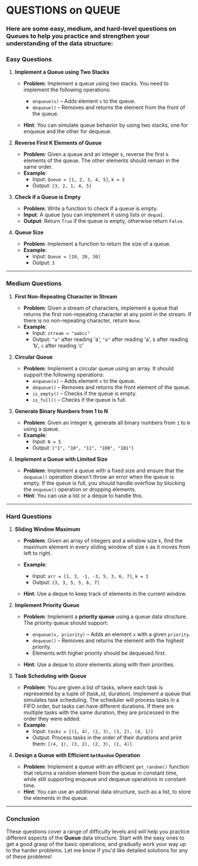 # QUESTIONS on QUEUE

### Here are some easy, medium, and hard-level questions on **Queues** to help you practice and strengthen your understanding of the data structure:

### **Easy Questions**

1. **Implement a Queue using Two Stacks**
   - **Problem**: Implement a queue using two stacks. You need to implement the following operations:
     - `enqueue(x)` – Adds element `x` to the queue.
     - `dequeue()` – Removes and returns the element from the front of the queue.

   - **Hint**: You can simulate queue behavior by using two stacks, one for enqueue and the other for dequeue.

2. **Reverse First K Elements of Queue**
   - **Problem**: Given a queue and an integer `k`, reverse the first `k` elements of the queue. The other elements should remain in the same order.
   - **Example**:
     - Input: `Queue = [1, 2, 3, 4, 5]`, `k = 3`
     - Output: `[3, 2, 1, 4, 5]`

3. **Check if a Queue is Empty**
   - **Problem**: Write a function to check if a queue is empty.
   - **Input**: A queue (you can implement it using lists or `deque`).
   - **Output**: Return `True` if the queue is empty, otherwise return `False`.

4. **Queue Size**
   - **Problem**: Implement a function to return the size of a queue.
   - **Example**:
     - Input: `Queue = [10, 20, 30]`
     - Output: `3`

---

### **Medium Questions**

1. **First Non-Repeating Character in Stream**
   - **Problem**: Given a stream of characters, implement a queue that returns the first non-repeating character at any point in the stream. If there is no non-repeating character, return `None`.
   - **Example**:
     - Input: `stream = "aabcc"`
     - Output: `"a"` after reading 'a', `"a"` after reading 'a', `b` after reading 'b', `c` after reading 'c'

2. **Circular Queue**
   - **Problem**: Implement a circular queue using an array. It should support the following operations:
     - `enqueue(x)` – Adds element `x` to the queue.
     - `dequeue()` – Removes and returns the front element of the queue.
     - `is_empty()` – Checks if the queue is empty.
     - `is_full()` – Checks if the queue is full.

3. **Generate Binary Numbers from 1 to N**
   - **Problem**: Given an integer `N`, generate all binary numbers from `1` to `N` using a queue.
   - **Example**:
     - Input: `N = 5`
     - Output: `["1", "10", "11", "100", "101"]`

4. **Implement a Queue with Limited Size**
   - **Problem**: Implement a queue with a fixed size and ensure that the `dequeue()` operation doesn't throw an error when the queue is empty. If the queue is full, you should handle overflow by blocking the `enqueue()` operation or dropping elements.
   - **Hint**: You can use a list or a deque to handle this.

---

### **Hard Questions**

1. **Sliding Window Maximum**
   - **Problem**: Given an array of integers and a window size `k`, find the maximum element in every sliding window of size `k` as it moves from left to right.
   - **Example**:
     - Input: `arr = [1, 3, -1, -3, 5, 3, 6, 7]`, `k = 3`
     - Output: `[3, 3, 5, 5, 6, 7]`

   - **Hint**: Use a deque to keep track of elements in the current window.

2. **Implement Priority Queue**
   - **Problem**: Implement a **priority queue** using a queue data structure. The priority queue should support:
     - `enqueue(x, priority)` – Adds an element `x` with a given `priority`.
     - `dequeue()` – Removes and returns the element with the highest priority.
     - Elements with higher priority should be dequeued first.

   - **Hint**: Use a deque to store elements along with their priorities.

3. **Task Scheduling with Queue**
   - **Problem**: You are given a list of tasks, where each task is represented by a tuple of (task_id, duration). Implement a queue that simulates task scheduling. The scheduler will process tasks in a FIFO order, but tasks can have different durations. If there are multiple tasks with the same duration, they are processed in the order they were added.
   - **Example**:
     - Input: `tasks = [(1, 4), (2, 3), (3, 2), (4, 1)]`
     - Output: Process tasks in the order of their durations and print them: `[(4, 1), (3, 2), (2, 3), (1, 4)]`.

4. **Design a Queue with Efficient `GetRandom` Operation**
   - **Problem**: Implement a queue with an efficient `get_random()` function that returns a random element from the queue in constant time, while still supporting enqueue and dequeue operations in constant time.
   - **Hint**: You can use an additional data structure, such as a list, to store the elements in the queue.

---

### **Conclusion**
These questions cover a range of difficulty levels and will help you practice different aspects of the **Queue** data structure. Start with the easy ones to get a good grasp of the basic operations, and gradually work your way up to the harder problems. Let me know if you'd like detailed solutions for any of these problems!
